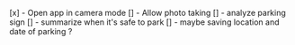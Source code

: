 [x] - Open app in camera mode
[] - Allow photo taking
[] - analyze parking sign
[] - summarize when it's safe to park
[] - maybe saving location and date of parking ?
